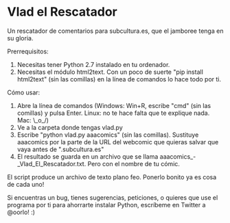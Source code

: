 # Vlad el Rescatador
Un rescatador de comentarios para subcultura.es, que el jamboree tenga en su gloria.

Prerrequisitos:
1) Necesitas tener Python 2.7 instalado en tu ordenador.
2) Necesitas el módulo html2text. Con un poco de suerte "pip install html2text" (sin las comillas) en la línea de comandos lo hace todo por ti.

Cómo usar:
1) Abre la línea de comandos (Windows: Win+R, escribe "cmd" (sin las comillas) y pulsa Enter. Linux: no te hace falta que te explique nada. Mac: \\\_o\_/)
2) Ve a la carpeta donde tengas vlad.py
3) Escribe "python vlad.py aaacomics" (sin las comillas). Sustituye aaacomics por la parte de la URL del webcomic que quieras salvar que vaya antes de ".subcultura.es"
4) El resultado se guarda en un archivo que se llama aaacomics\_-\_Vlad\_El\_Rescatador.txt. Pero con el nombre de tu cómic.

El script produce un archivo de texto plano feo. Ponerlo bonito ya es cosa de cada uno!

Si encuentras un bug, tienes sugerencias, peticiones, o quieres que use el programa por ti para ahorrarte instalar Python, escríbeme en Twitter a @oorlo! :)

